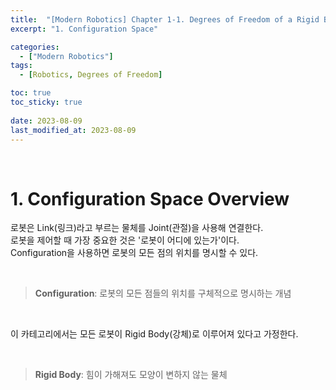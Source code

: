 ```yaml
---
title:  "[Modern Robotics] Chapter 1-1. Degrees of Freedom of a Rigid Body"
excerpt: "1. Configuration Space"

categories:
  - ["Modern Robotics"]
tags:
  - [Robotics, Degrees of Freedom]

toc: true
toc_sticky: true
 
date: 2023-08-09
last_modified_at: 2023-08-09
---
```


&nbsp;

# 1. Configuration Space Overview
로봇은 Link(링크)라고 부르는 물체를 Joint(관절)을 사용해 연결한다.\
로봇을 제어할 때 가장 중요한 것은 '로봇이 어디에 있는가'이다.\
Configuration을 사용하면 로봇의 모든 점의 위치를 명시할 수 있다.

&nbsp;

> **Configuration**: 로봇의 모든 점들의 위치를 구체적으로 명시하는 개념

&nbsp;

이 카테고리에서는 모든 로봇이 Rigid Body(강체)로 이루어져 있다고 가정한다.

&nbsp;

> **Rigid Body**: 힘이 가해져도 모양이 변하지 않는 물체

&nbsp;


